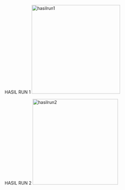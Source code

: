 HASIL RUN 1
<img width="287" alt="hasilrun1" src="https://github.com/user-attachments/assets/d8e828d9-305e-4bf5-b369-0f0d8c3278e9">

HASIL RUN 2
<img width="277" alt="hasilrun2" src="https://github.com/user-attachments/assets/685cf01d-1055-4353-ba1e-cc882060999d">
